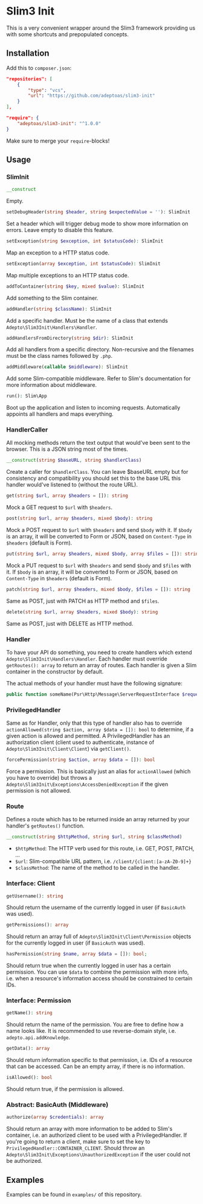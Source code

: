 # Slim3 Init

This is a very convenient wrapper around the Slim3 framework providing us with some shortcuts and prepopulated concepts.

## Installation

Add this to `composer.json`:

```json
"repositories": [
	{
		"type": "vcs",
		"url": "https://github.com/adeptoas/slim3-init"
	}
],

"require": {
	"adeptoas/slim3-init": "^1.0.0"
}
```

Make sure to merge your `require`-blocks!

## Usage

### SlimInit

```php
__construct
```

Empty.

```php
setDebugHeader(string $header, string $expectedValue = ''): SlimInit
```

Set a header which will trigger debug mode to show more information on errors. Leave empty to disable this feature.

```php
setException(string $exception, int $statusCode): SlimInit
```

Map an exception to a HTTP status code.

```php
setException(array $exception, int $statusCode): SlimInit
```

Map multiple exceptions to an HTTP status code.

```php
addToContainer(string $key, mixed $value): SlimInit
```

Add something to the Slim container.

```php
addHandler(string $className): SlimInit
```

Add a specific handler. Must be the name of a class that extends `Adepto\Slim3Init\Handlers\Handler`.

```php
addHandlersFromDirectory(string $dir): SlimInit
```

Add all handlers from a specific directory. Non-recursive and the filenames must be the class names followed by `.php`.

```php
addMiddleware(callable $middleware): SlimInit
```

Add some Slim-compatible middleware. Refer to Slim's documentation for more information about middleware.

```php
run(): Slim\App
```

Boot up the application and listen to incoming requests. Automatically appoints all handlers and maps everything.

### HandlerCaller

All mocking methods return the text output that would've been sent to the browser. This is a JSON string most of the times.

```php
__construct(string $baseURL, string $handlerClass)
```

Create a caller for `$handlerClass`. You can leave $baseURL empty but for consistency and compatibility you should set this to the base URL this handler would've listened to (without the route URL).

```php
get(string $url, array $headers = []): string
```

Mock a GET request to `$url` with `$headers`.

```php
post(string $url, array $headers, mixed $body): string
```

Mock a POST request to `$url` with `$headers` and send `$body` with it.
If `$body` is an array, it will be converted to Form or JSON, based on `Content-Type` in `$headers` (default is Form).

```php
put(string $url, array $headers, mixed $body, array $files = []): string
```

Mock a PUT request to `$url` with `$headers` and send `$body` and `$files` with it.
If `$body` is an array, it will be converted to Form or JSON, based on `Content-Type` in `$headers` (default is Form).

```php
patch(string $url, array $headers, mixed $body, $files = []): string
```

Same as POST, just with PATCH as HTTP method and `$files`.

```php
delete(string $url, array $headers, mixed $body): string
```

Same as POST, just with DELETE as HTTP method.

### Handler

To have your API do something, you need to create handlers which extend `Adepto\Slim3Init\Handlers\Handler`. Each handler must override `getRoutes(): array` to return an array of routes. Each handler is given a Slim container in the constructor by default.

The actual methods of your handler must have the following signature:
	
```php
public function someName(Psr\Http\Message\ServerRequestInterface $request, Psr\Http\Message\ResponseInterface $response, \stdClass $args): Psr\Http\Message\ResponseInterface
```

### PrivilegedHandler

Same as for Handler, only that this type of handler also has to override `actionAllowed(string $action, array $data = []): bool` to determine, if a given action is allowed and permitted. A PrivilegedHandler has an authorization client (client used to authenticate, instance of `Adepto\Slim3Init\Client\Client`) via `getClient()`.

```php
forcePermission(string $action, array $data = []): bool
```

Force a permission. This is basically just an alias for `actionAllowed` (which you have to override) but throws a `Adepto\Slim3Init\Exceptions\AccessDeniedException` if the given permission is not allowed.

### Route

Defines a route which has to be returned inside an array returned by your handler's `getRoutes()` function.

```php
__construct(string $httpMethod, string $url, string $classMethod)
```

- `$httpMethod`: The HTTP verb used for this route, i.e. GET, POST, PATCH, ...
- `$url`: Slim-compatible URL pattern, i.e. `/client/{client:[a-zA-Z0-9]+}`
- `$classMethod`: The name of the method to be called in the handler.

### Interface: Client

```php
getUsername(): string
```

Should return the username of the currently logged in user (if `BasicAuth` was used).

```php
getPermissions(): array
```

Should return an array full of `Adepto\Slim3Init\Client\Permission` objects for the currently logged in user (if `BasicAuth` was used).

```php
hasPermission(string $name, array $data = []): bool;
```

Should return true when the currently logged in user has a certain permission. You can use `$data` to combine the permission with more info, i.e. when a resource's information access should be constrained to certain IDs.

### Interface: Permission

```php
getName(): string
```

Should return the name of the permission. You are free to define how a name looks like. It is recommended to use reverse-domain style, i.e. `adepto.api.addKnowledge`.

```php
getData(): array
```

Should return information specific to that permission, i.e. IDs of a resource that can be accessed. Can be an empty array, if there is no information.

```php
isAllowed(): bool
```

Should return true, if the permission is allowed.

### Abstract: BasicAuth (Middleware)

```php
authorize(array $credentials): array
```

Should return an array with more information to be added to Slim's container, i.e. an authorized client to be used with a PrivilegedHandler. If you're going to return a client, make sure to set the key to `PrivilegedHandler::CONTAINER_CLIENT`. Should throw an `Adepto\Slim3Init\Exceptions\UnauthorizedException` if the user could not be authorized.

## Examples

Examples can be found in `examples/` of this repository.
